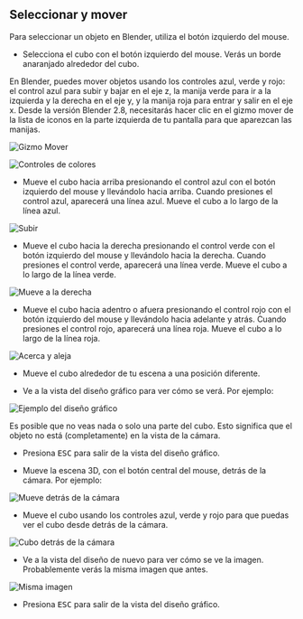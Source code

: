 ## Seleccionar y mover

Para seleccionar un objeto en Blender, utiliza el botón izquierdo del mouse.

+ Selecciona el cubo con el botón izquierdo del mouse. Verás un borde anaranjado alrededor del cubo.

En Blender, puedes mover objetos usando los controles azul, verde y rojo: el control azul para subir y bajar en el eje z, la manija verde para ir a la izquierda y la derecha en el eje y, y la manija roja para entrar y salir en el eje x. Desde la versión Blender 2.8, necesitarás hacer clic en el gizmo mover de la lista de iconos en la parte izquierda de tu pantalla para que aparezcan las manijas.

![Gizmo Mover](images/move-gizmo.png)

![Controles de colores](images/coloured-handles.png)

+ Mueve el cubo hacia arriba presionando el control azul con el botón izquierdo del mouse y llevándolo hacia arriba. Cuando presiones el control azul, aparecerá una línea azul. Mueve el cubo a lo largo de la línea azul.

![Subir](images/move-up.png)

+ Mueve el cubo hacia la derecha presionando el control verde con el botón izquierdo del mouse y llevándolo hacia la derecha. Cuando presiones el control verde, aparecerá una línea verde. Mueve el cubo a lo largo de la línea verde.

![Mueve a la derecha](images/move-right.png)

+ Mueve el cubo hacia adentro o afuera presionando el control rojo con el botón izquierdo del mouse y llevándolo hacia adelante y atrás. Cuando presiones el control rojo, aparecerá una línea roja. Mueve el cubo a lo largo de la línea roja.

![Acerca y aleja](images/move-in-and-out.png)

+ Mueve el cubo alrededor de tu escena a una posición diferente.

+ Ve a la vista del diseño gráfico para ver cómo se verá. Por ejemplo:

![Ejemplo del diseño gráfico](images/example-render.png)

Es posible que no veas nada o solo una parte del cubo. Esto significa que el objeto no está (completamente) en la vista de la cámara.

+ Presiona <kbd>ESC</kbd> para salir de la vista del diseño gráfico.

+ Mueve la escena 3D, con el botón central del mouse, detrás de la cámara. Por ejemplo:

![Mueve detrás de la cámara](images/move-behind-camera.png)

+ Mueve el cubo usando los controles azul, verde y rojo para que puedas ver el cubo desde detrás de la cámara.

![Cubo detrás de la cámara](images/cube-behind-camera.png)

+ Ve a la vista del diseño de nuevo para ver cómo se ve la imagen. Probablemente verás la misma imagen que antes.

![Misma imagen](images/same-image.png)

+ Presiona <kbd>ESC</kbd> para salir de la vista del diseño gráfico.